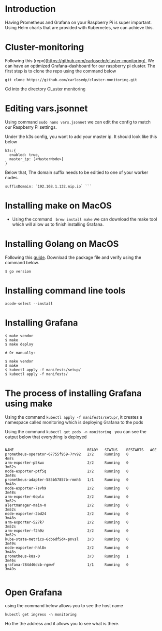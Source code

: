 # Introduction
Having Prometheus and Grafana on your Raspberry Pi is super important. Using Helm charts that are provided with Kubernetes, we can achieve this.

# Cluster-monitoring
Following this (repo)[https://github.com/carlosedp/cluster-monitoring], We can have an optimized Grafana-dashboard for our raspberry pi cluster. The first step is to clone the repo using the command below
```
git clone https://github.com/carlosedp/cluster-monitoring.git
```
Cd into the directory CLuster monitoring 

# Editing vars.jsonnet
Using command ``sudo nano vars.jsonnet`` we can edit the config to match our Raspberry Pi settings.

Under the k3s config, you want to add your master ip. It should look like this below 
```
k3s:{
  enabled: true,
  master_ip: [<MasterNode>]
}
```
Below that, The domain suffix needs to be editied to one of your worker nodes.
```
suffixDomain: `192.168.1.132.nip.io` ```
```

# Installing make on MacOS
* Using the command `` brew install make`` we can download the make tool which will allow us to finish installing Grafana. 

# Installing Golang on MacOS
Following this [guide](https://golang.org/doc/install). Download the package file and verify using the command below.
```
$ go version
```
# Installing command line tools 
```
xcode-select --install
```

# Installing Grafana
```
$ make vendor
$ make
$ make deploy

# Or manually:

$ make vendor
$ make
$ kubectl apply -f manifests/setup/
$ kubectl apply -f manifests/
```
# The process of installing Grafana using make
Using the command `` kubectl apply -f manifests/setup/ ``, it creates a namespace called monitoring which is deploying Grafana to the pods 

Using the command ``kubectl get pods -n monitoring `` you can see the output below that everything is deployed
```

NAME                                  READY   STATUS    RESTARTS   AGE
prometheus-operator-67755f959-7rv92   2/2     Running   0          4m7s
arm-exporter-p5kwx                    2/2     Running   0          3m52s
node-exporter-ptf5q                   2/2     Running   0          3m48s
prometheus-adapter-585b57857b-rmmh5   1/1     Running   0          3m48s
node-exporter-7svh9                   2/2     Running   0          3m48s
arm-exporter-6qwlx                    2/2     Running   0          3m52s
alertmanager-main-0                   2/2     Running   0          3m52s
node-exporter-2bd24                   2/2     Running   0          3m48s
arm-exporter-527k7                    2/2     Running   0          3m52s
arm-exporter-f2h9z                    2/2     Running   0          3m52s
kube-state-metrics-6cb6df5d4-pnvsl    3/3     Running   0          3m49s
node-exporter-hhl8v                   2/2     Running   0          3m48s
prometheus-k8s-0                      3/3     Running   1          3m46s
grafana-784d46dcb-rgmwf               1/1     Running   0          3m49s


```

# Open Grafana 
using the command below allows you to see the host name 
```
kubectl get ingress -n monitoring
```
Ho the the address and it allows you to see what is there. 











